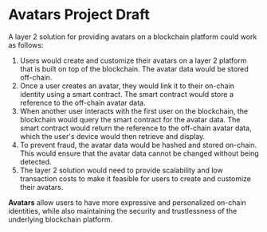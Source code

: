 # Avatars Project Draft

A layer 2 solution for providing avatars on a blockchain platform could work as follows:

1. Users would create and customize their avatars on a layer 2 platform that is built on top of the blockchain. The avatar data would be stored off-chain.
2. Once a user creates an avatar, they would link it to their on-chain identity using a smart contract. The smart contract would store a reference to the off-chain avatar data.
3. When another user interacts with the first user on the blockchain, the blockchain would query the smart contract for the avatar data. The smart contract would return the reference to the off-chain avatar data, which the user's device would then retrieve and display.
4. To prevent fraud, the avatar data would be hashed and stored on-chain. This would ensure that the avatar data cannot be changed without being detected.
5. The layer 2 solution would need to provide scalability and low transaction costs to make it feasible for users to create and customize their avatars.

**Avatars** allow users to have more expressive and personalized on-chain identities, while also maintaining the security and trustlessness of the underlying blockchain platform.
